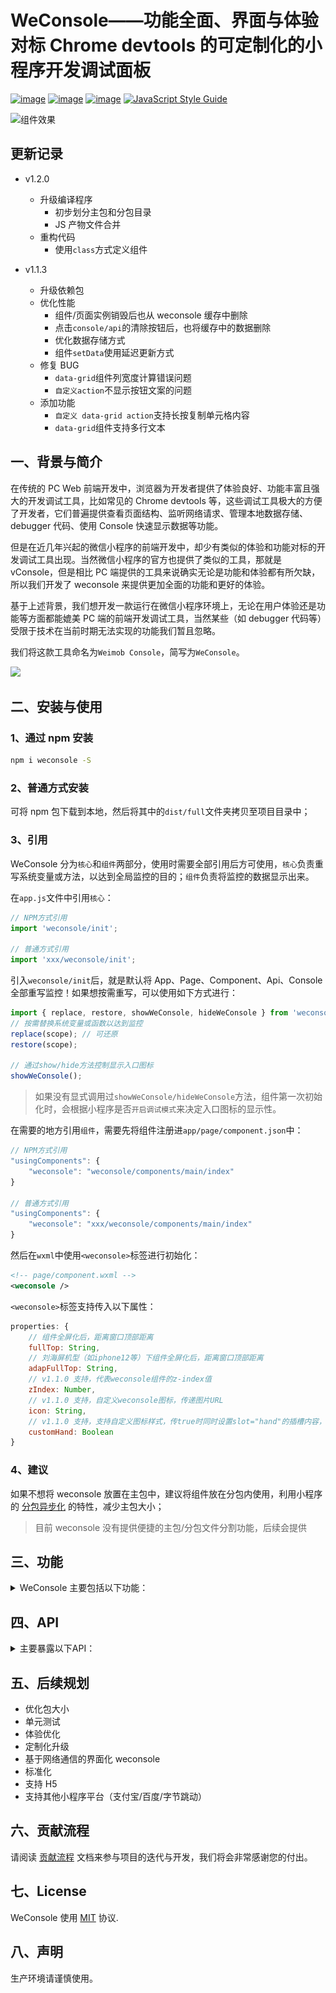 # WeConsole——功能全面、界面与体验对标 Chrome devtools 的可定制化的小程序开发调试面板

[![image](https://img.shields.io/npm/l/weconsole.svg)](https://www.npmjs.com/package/weconsole)
[![image](https://img.shields.io/npm/v/weconsole.svg)](https://www.npmjs.com/package/weconsole)
[![image](https://img.shields.io/npm/dt/weconsole.svg)](https://www.npmjs.com/package/weconsole)
[![JavaScript Style Guide](https://img.shields.io/badge/code_style-standard-brightgreen.svg)](https://standardjs.com)

![组件效果](./docs/img/ad.png)

## 更新记录

-   v1.2.0

    -   升级编译程序
        -   初步划分主包和分包目录
        -   JS 产物文件合并
    -   重构代码
        -   使用`class`方式定义组件

-   v1.1.3
    -   升级依赖包
    -   优化性能
        -   组件/页面实例销毁后也从 weconsole 缓存中删除
        -   点击`console/api`的清除按钮后，也将缓存中的数据删除
        -   优化数据存储方式
        -   组件`setData`使用延迟更新方式
    -   修复 BUG
        -   `data-grid`组件列宽度计算错误问题
        -   `自定义action`不显示按钮文案的问题
    -   添加功能
        -   `自定义 data-grid action`支持长按复制单元格内容
        -   `data-grid`组件支持多行文本

## 一、背景与简介

在传统的 PC Web 前端开发中，浏览器为开发者提供了体验良好、功能丰富且强大的开发调试工具，比如常见的 Chrome devtools 等，这些调试工具极大的方便了开发者，它们普遍提供查看页面结构、监听网络请求、管理本地数据存储、debugger 代码、使用 Console 快速显示数据等功能。

但是在近几年兴起的微信小程序的前端开发中，却少有类似的体验和功能对标的开发调试工具出现。当然微信小程序的官方也提供了类似的工具，那就是 vConsole，但是相比 PC 端提供的工具来说确实无论是功能和体验都有所欠缺，所以我们开发了 weconsole 来提供更加全面的功能和更好的体验。

基于上述背景，我们想开发一款运行在微信小程序环境上，无论在用户体验还是功能等方面都能媲美 PC 端的前端开发调试工具，当然某些（如 debugger 代码等）受限于技术在当前时期无法实现的功能我们暂且忽略。

我们将这款工具命名为`Weimob Console`，简写为`WeConsole`。

<img src='./docs/img/wcapi.gif' width="400"></img>

## 二、安装与使用

### 1、通过 npm 安装

```bash
npm i weconsole -S
```

### 2、普通方式安装

可将 npm 包下载到本地，然后将其中的`dist/full`文件夹拷贝至项目目录中；

### 3、引用

WeConsole 分为`核心`和`组件`两部分，使用时需要全部引用后方可使用，`核心`负责重写系统变量或方法，以达到全局监控的目的；`组件`负责将监控的数据显示出来。

在`app.js`文件中引用`核心`：

```javascript
// NPM方式引用
import 'weconsole/init';

// 普通方式引用
import 'xxx/weconsole/init';
```

引入`weconsole/init`后，就是默认将 App、Page、Component、Api、Console 全部重写监控！如果想按需重写，可以使用如下方式进行：

```javascript
import { replace, restore, showWeConsole, hideWeConsole } from 'weconsole'; // scope可选值：App/Page/Component/Console/Api
// 按需替换系统变量或函数以达到监控
replace(scope); // 可还原
restore(scope);

// 通过show/hide方法控制显示入口图标
showWeConsole();
```

> 如果没有显式调用过`showWeConsole/hideWeConsole`方法，组件第一次初始化时，会根据小程序是否`开启调试模式`来决定入口图标的显示性。

在需要的地方引用`组件`，需要先将组件注册进`app/page/component.json`中：

```javascript
// NPM方式引用
"usingComponents": {
    "weconsole": "weconsole/components/main/index"
}

// 普通方式引用
"usingComponents": {
    "weconsole": "xxx/weconsole/components/main/index"
}
```

然后在`wxml`中使用`<weconsole>`标签进行初始化：

```xml
<!-- page/component.wxml -->
<weconsole />
```

`<weconsole>`标签支持传入以下属性：

```javascript
properties: {
    // 组件全屏化后，距离窗口顶部距离
    fullTop: String,
    // 刘海屏机型（如iphone12等）下组件全屏化后，距离窗口顶部距离
    adapFullTop: String,
    // v1.1.0 支持，代表weconsole组件的z-index值
    zIndex: Number,
    // v1.1.0 支持，自定义weconsole图标，传递图片URL
    icon: String,
    // v1.1.0 支持，支持自定义图标样式，传true时同时设置slot="hand"的插槽内容，可定制
    customHand: Boolean
}
```

### 4、建议

如果不想将 weconsole 放置在主包中，建议将组件放在分包内使用，利用小程序的 [分包异步化](https://developers.weixin.qq.com/miniprogram/dev/framework/subpackages/async.html) 的特性，减少主包大小；

> 目前 weconsole 没有提供便捷的主包/分包文件分割功能，后续会提供

## 三、功能

<details>
<summary>WeConsole 主要包括以下功能：</summary>

### 1、Console

-   界面如图 1
-   实时显示`console.log/info/warn/error`记录；
-   `Filter`框输入关键字已进行记录筛选；
-   使用分类标签`All, Mark, Log, Errors, Warnings...`等进行记录分类显示，分类列表中`All, Mark, Log, Errors, Warnings`为固定项，其他可由配置项`consoleCategoryGetter`产生
-   点击`🚫`按钮清空记录（不会清除`留存`的记录）
-   `长按`记录可弹出操作项（如图 2）：
    -   `复制`：将记录数据执行复制操作，具体形式可使用配置项`copyPolicy`指定，未指定时，将使用`JSON.stringify`序列化数据，将其复制到剪切板
    -   `取消置顶/置顶显示`：将记录取消置顶/置顶显示，最多可置顶三条（置顶无非是想快速找到重要的数据，当重要的数据过多时，就不宜用置顶了，可以使用`标记`功能，然后在使用筛选栏中的`Mark`分类进行筛选显示）
    -   `取消留存/留存`：留存是指将记录保留下来，使其不受清除，即点击`🚫`按钮不被清除
    -   `取消全部留存`：取消所有留存的记录
    -   `取消标记/标记`：标记就是将数据添加一个`Mark`的分类，可以通过筛选栏快速分类显示
    -   `取消全部标记`：取消所有标记的记录

<!-- ![Console选项卡界面](./docs/img/console.jpg) -->

<img src='./docs/img/console.jpg' width="400"></img>

图 1

<!-- ![Console条目长按操作可选项](./docs/img/console-actions.jpg) -->

<img src='./docs/img/console-actions.jpg' width="400"></img>

图 2

### 2、Api

-   界面如图 3
-   实时显示`wx`对象下的相关 api 执行记录
-   `Filter`框输入关键字已进行记录筛选
-   使用分类标签`All, Mark, Cloud, xhr...`等进行记录分类显示，分类列表由配置项`apiCategoryList`与`apiCategoryGetter`产生
-   点击`🚫`按钮清空记录（不会清除`留存`的记录）
-   `长按`记录可弹出操作项（如图 4）：
    -   `复制`：将记录数据执行复制操作，具体形式可使用配置项`copyPolicy`置顶，未指定时，将使用系统默认方式序列化数据（具体看实际效果），将其复制到剪切板
    -   其他操作项含义与`Console`功能类似
-   点击条目可展示详情，如图 5

<!-- ![Api选项卡界面](./docs/img/api.jpg) -->

<img src='./docs/img/api.jpg' width="400"></img>

图 3

<!-- ![Api条目长按操作可选项](./docs/img/api-actions.jpg) -->

<img src='./docs/img/api-actions.jpg' width="400"></img>

图 4

<!-- ![Api条目详情](./docs/img/api-detail.jpg) -->

<img src='./docs/img/api-detail.jpg' width="400"></img>

图 5

### 3、Component

-   界面如图 6
-   树结构显示组件实例列表
    -   根是`App`
    -   二级固定为`getCurrentPages`返回的页面实例
    -   三级及更深通过`this.selectOwnerComponent()`进行父实例定位，进而确定层级
-   点击节点名称（带有下划虚线），可显示组件实例详情，以 JSON 树的方式查看组件的所有数据，如图 7

<!-- ![Component选项卡界面](./docs/img/component.jpg) -->

<img src='./docs/img/component.jpg' width="400"></img>

图 6

<!-- ![Component实例详情](./docs/img/component-detail.jpg) -->

<img src='./docs/img/component-detail.jpg' width="400"></img>

图 7

### 4、Storage

-   界面如图 8
-   显示 Storage 记录
-   `Filter`框输入关键字已进行记录筛选
-   点击`🚫`按钮清空记录（不会清除`留存`的记录）
-   `长按`操作项含义与`Console`功能类似
-   点击条目后，再点击`❌`按钮可将其删除
-   点击`Filter`框左侧的`刷新`按钮可刷新全部数据
-   点击条目显示详情，如图 9

<!-- ![Storage选项卡界面](./docs/img/storage.jpg) -->

<img src='./docs/img/storage.jpg' width="400"></img>

图 8

<!-- ![Storage详情](./docs/img/storage-detail.jpg) -->

<img src='./docs/img/storage-detail.jpg' width="400"></img>

图 9

### 5、其他

-   界面如图 10
-   默认显示 系统信息
-   可通过`customActions`配置项进行界面功能快速定制，也可通过`addCustomAction/removeCustomAction`添加/删除定制项目
-   几个简单的定制案例如下，效果如图 11：

```javascript
import { setUIRunConfig } from 'xxx/weconsole/index.js';

setUIRunConfig({
    customActions: [
        {
            id: 'test1',
            title: '显示文本',
            autoCase: 'show',
            cases: [
                {
                    id: 'show',
                    button: '查看',
                    showMode: WcCustomActionShowMode.text,
                    handler(): string {
                        return '测试文本';
                    }
                },
                {
                    id: 'show2',
                    button: '查看2',
                    showMode: WcCustomActionShowMode.text,
                    handler(): string {
                        return '测试文本2';
                    }
                }
            ]
        },
        {
            id: 'test2',
            title: '显示JSON',
            autoCase: 'show',
            cases: [
                {
                    id: 'show',
                    button: '查看',
                    showMode: WcCustomActionShowMode.json,
                    handler() {
                        return wx;
                    }
                }
            ]
        },
        {
            id: 'test3',
            title: '显示表格',
            autoCase: 'show',
            cases: [
                {
                    id: 'show',
                    button: '查看',
                    showMode: WcCustomActionShowMode.grid,
                    handler(): WcCustomActionGrid {
                        return {
                            cols: [
                                {
                                    title: 'Id',
                                    field: 'id',
                                    width: 30
                                },
                                {
                                    title: 'Name',
                                    field: 'name',
                                    width: 70
                                }
                            ],
                            data: [
                                {
                                    id: 1,
                                    name: 'Tom'
                                },
                                {
                                    id: 2,
                                    name: 'Alice'
                                }
                            ]
                        };
                    }
                }
            ]
        }
    ]
});
```

<!-- ![Other选项卡界面](./docs/img/other.jpg) -->

<img src='./docs/img/other.jpg' width="400"></img>

图 10

<!-- ![Other 定制化案例](./docs/img/other-demos.jpg) -->

<img src='./docs/img/other-demos.jpg' width="400"></img>

图 10

</details>

## 四、API

<details>
<summary>主要暴露以下API：</summary>

### 通过以下方式使用 API

```javascript
import { showWeConsole, ... } from 'weconsole';
showWeConsole();
```

### replace(scope:'App'|'Page'|'Component'|'Api'|'Console')

替换系统变量或函数以达到监控，底层控制全局仅替换一次

### restore(scope:'App'|'Page'|'Component'|'Api'|'Console')

还原被替换的系统变量或函数，还原后界面将不在显示相关数据

### showWeConsole()

显示`WeConsole`入口图标

### hideWeConsole()

隐藏`WeConsole`入口图标

### setUIConfig(config: Partial&lt;MpUIConfig&gt;)

设置`WeConsole`组件内的相关配置，可接受的配置项及含义如下：

```typescript
interface MpUIConfig {
    /**监控小程序API数据后，使用该选项进行该数据的分类值计算，计算后的结果显示在界面上 */
    apiCategoryGetter?: MpProductCategoryMap | MpProductCategoryGetter;
    /**监控Console数据后，使用该选项进行该数据的分类值计算，计算后的结果显示在界面上 */
    consoleCategoryGetter?: MpProductCategoryMap | MpProductCategoryGetter;
    /**API选项卡下显示的数据分类列表，all、mark、other 分类固定存在 */
    apiCategoryList?: Array<string | MpNameValue<string>>;
    /**复制策略，传入复制数据，可通过数据的type字段判断数据哪种类型，比如api/console */
    copyPolicy?: MpProductCopyPolicy;
    /**定制化列表 */
    customActions?: WcCustomAction[];
}

/**取数据的category字段值对应的prop */
interface MpProductCategoryMap {
    [prop: string]: string | MpProductCategoryGetter;
}
interface MpProductCategoryGetter {
    (product: Partial<MpProduct>): string | string[];
}
interface MpProductCopyPolicy {
    (product: Partial<MpProduct>);
}
/**定制化 */
interface WcCustomAction {
    /**标识，需要保持唯一 */
    id: string;
    /**标题 */
    title: string;
    /**默认执行哪个case？ */
    autoCase?: string;
    /**该定制化有哪些情况 */
    cases: WcCustomActionCase[];
}

const enum WcCustomActionShowMode {
    /**显示JSON树 */
    json = 'json',
    /**显示数据表格 */
    grid = 'grid',
    /** 固定显示<weconsole-customer>组件，该组件需要在app.json中注册，同时需要支持传入data属性，属性值就是case handler执行后的结果 */
    component = 'component',
    /**显示一段文本 */
    text = 'text',
    /**什么都不做 */
    none = 'none'
}

interface WcCustomActionCase {
    id: string;
    /**按钮文案 */
    button?: string;
    /**执行逻辑 */
    handler: Function;
    /**显示方式 */
    showMode?: WcCustomActionShowMode;
}

interface WcCustomActionGrid {
    cols: DataGridCol[];
    data: any;
}
```

### addCustomAction(action: WcCustomAction)

添加一个定制化项目；当你添加的项目中需要显示你自己的组件时：

-   请将 case 的`showMode`值设置为`component`
-   在`app.json`中注册名称为`weconsole-customer`的组件
-   定制化项目的 case 被执行时，会将执行结果传递给`weconsole-customer`的`data`属性
-   开发者根据`data`属性中的数据自行判断内部显示逻辑

### removeCustomAction(actionId: string)

根据 ID 删除一个定制化项目

### getWcControlMpViewInstances():any[]

获取小程序内 weconsole 已经监控到的所有的 App/Page/Component 实例

### log(type = "log", ...args)

因为 console 被重写，当你想使用最原始的 console 方法时，可以通过该方式，type 就是 console 的方法名

### on/once/off/emit

提供一个事件总线功能，全局事件及相关函数定义如下：

```typescript
const enum WeConsoleEvents {
    /**UIConfig对象发生变化时 */
    WcUIConfigChange = 'WcUIConfigChange',
    /**入口图标显示性发生变化时 */
    WcVisableChange = 'WcVisableChange',
    /**CanvasContext准备好时，CanvasContext用于JSON树组件的界面文字宽度计算 */
    WcCanvasContextReady = 'WcCanvasContextReady',
    /**CanvasContext销毁时 */
    WcCanvasContextDestory = 'WcCanvasContextDestory',
    /**主组件的宽高发生变化时 */
    WcMainComponentSizeChange = 'WcMainComponentSizeChange'
}

interface IEventEmitter<T = any> {
    on(type: string, handler: EventHandler<T>);
    once(type: string, handler: EventHandler<T>);
    off(type: string, handler?: EventHandler<T>);
    emit(type: string, data?: T);
}
```

</details>

## 五、后续规划

-   优化包大小
-   单元测试
-   体验优化
-   定制化升级
-   基于网络通信的界面化 weconsole
-   标准化
-   支持 H5
-   支持其他小程序平台（支付宝/百度/字节跳动）

## 六、贡献流程

请阅读 [贡献流程](./CONTRIBUTING.md) 文档来参与项目的迭代与开发，我们将会非常感谢您的付出。

## 七、License

WeConsole 使用 [MIT](./LICENSE) 协议.

## 八、声明

生产环境请谨慎使用。
